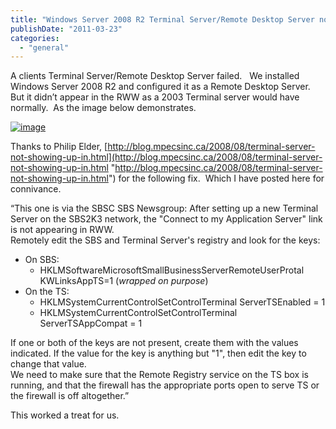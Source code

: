 ```yaml
---
title: "Windows Server 2008 R2 Terminal Server/Remote Desktop Server not displaying in SBS 2003 RWW"
publishDate: "2011-03-23"
categories: 
  - "general"
---
```


A clients Terminal Server/Remote Desktop Server failed.   We installed Windows Server 2008 R2 and configured it as a Remote Desktop Server.  But it didn’t appear in the RWW as a 2003 Terminal server would have normally.  As the image below demonstrates.

[![image](http://ramberlinggeek.co.uk/wp-content/uploads/2011/03/image_thumb3.png "image")](http://ramberlinggeek.co.uk/wp-content/uploads/2011/03/image3.png)

Thanks to Philip Elder, [http://blog.mpecsinc.ca/2008/08/terminal-server-not-showing-up-in.html](http://blog.mpecsinc.ca/2008/08/terminal-server-not-showing-up-in.html "http://blog.mpecsinc.ca/2008/08/terminal-server-not-showing-up-in.html") for the following fix.  Which I have posted here for connivance.

“This one is via the SBSC SBS Newsgroup: After setting up a new Terminal Server on the SBS2K3 network, the "Connect to my Application Server" link is not appearing in RWW.  
Remotely edit the SBS and Terminal Server's registry and look for the keys:

- On SBS:
    - HKLMSoftwareMicrosoftSmallBusinessServerRemoteUserProtal  
        KWLinksAppTS=1 (_wrapped on purpose_)
- On the TS:
    - HKLMSystemCurrentControlSetControlTerminal ServerTSEnabled = 1
    - HKLMSystemCurrentControlSetControlTerminal ServerTSAppCompat = 1

If one or both of the keys are not present, create them with the values indicated. If the value for the key is anything but "1", then edit the key to change that value.  
We need to make sure that the Remote Registry service on the TS box is running, and that the firewall has the appropriate ports open to serve TS or the firewall is off altogether.”

This worked a treat for us.
